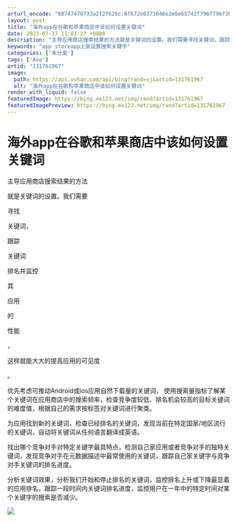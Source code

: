 ```yaml
---
arturl_encode: "68747470733a2f2f626c:6f672e6373646e2e6e65742f796f796f30313233343536372f:61727469636c652f64657461696c732f313331373631393637"
layout: post
title: "海外app在谷歌和苹果商店中该如何设置关键词"
date: 2023-07-17 11:03:27 +0800
description: "主导应用商店搜索结果的方法就是关键词的设置。我们需要寻找关键词，跟踪关键词排名并监控其应用的性能，这"
keywords: "app storeapp上架设置搜索关键字"
categories: ['未分类']
tags: ['Aso']
artid: "131761967"
image:
  path: https://api.vvhan.com/api/bing?rand=sj&artid=131761967
  alt: "海外app在谷歌和苹果商店中该如何设置关键词"
render_with_liquid: false
featuredImage: https://bing.ee123.net/img/rand?artid=131761967
featuredImagePreview: https://bing.ee123.net/img/rand?artid=131761967
---
```


# 海外app在谷歌和苹果商店中该如何设置关键词

主导应用商店搜索结果的方法

就是关键词的设置。我们需要

寻找

关键词，

跟踪

关键词

排名并监控

其

应用

的

性能

，

这样就能大大的提高应用的可见度

。

优先考虑可推动Android或ios应用自然下载量的关键词，
使用搜索量指标了解某个关键词在应用商店中的搜索频率，检查竞争度较低、排名机会较高的目标关键词的难度值，根据自己的需求按标签对关键词进行聚类。

为应用找到新的关键词，检查已经排名的关键词，发现当前在特定国家/地区流行的关键词，自动将关键词从任何语言翻译成英语。

找出哪个竞争对手对特定关键字最具特点，检测自己家应用或者竞争对手的独特关键词，发现竞争对手在元数据描述中最常使用的关键词，跟踪自己家关键字与竞争对手关键词的排名进度。

分析关键词效果，分析我们开始和停止排名的关键词，监控排名上升或下降最显着的应用排名，跟踪一段时间内关键词排名进度，监控用户在一年中的特定时间对某个关键字的搜索是否减少。

![](https://i-blog.csdnimg.cn/blog_migrate/4c797954e88703570ef007ccaed8cf30.jpeg)